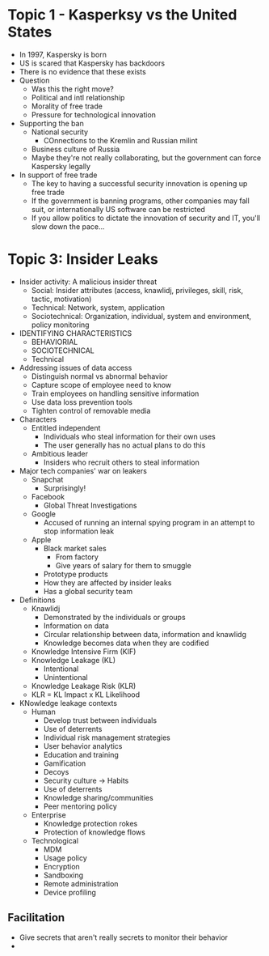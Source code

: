 # Topic 1 - Kasperksy vs the United States
- In 1997, Kaspersky is born
- US is scared that Kaspersky has backdoors 
- There is no evidence that these exists 
- Question
  - Was this the right move?
  - Political and intl relationship
  - Morality of free trade
  - Pressure for technological innovation
- Supporting the ban
  - National security
    - COnnections to the Kremlin and Russian milint
  - Business culture of Russia
  - Maybe they're not really collaborating, but the government can force Kaspersky legally
- In support of free trade 
  - The key to having a successful security innovation is opening up free trade 
  - If the government is banning programs, other companies may fall suit, or internationally US software can be restricted
  - If you allow politics to dictate the innovation of security and IT, you'll slow down the pace...

# Topic 3: Insider Leaks
- Insider activity: A malicious insider threat 
  - Social: Insider attributes (access, knawlidj, privileges, skill, risk, tactic, motivation)
  - Technical: Network, system, application
  - Sociotechnical: Organization, individual, system and environment, policy monitoring
- IDENTIFYING CHARACTERISTICS
  - BEHAVIORIAL
  - SOCIOTECHNICAL 
  - Technical
- Addressing issues of data access 
  - Distinguish normal vs abnormal behavior
  - Capture scope of employee need to know
  - Train employees on handling sensitive information
  - Use data loss prevention tools 
  - Tighten control of removable media 
- Characters
  - Entitled independent
    - Individuals who steal information for their own uses 
    - The user generally has no actual plans to do this
  - Ambitious leader
    - Insiders who recruit others to steal information
- Major tech companies' war on leakers 
  - Snapchat
    - Surprisingly!
  - Facebook
    - Global Threat Investigations 
  - Google
    - Accused of running an internal spying program in an attempt to stop information leak
  - Apple
    - Black market sales
      - From factory 
      - Give years of salary for them to smuggle 
    - Prototype products 
    - How they are affected by insider leaks 
    - Has a global security team 
- Definitions 
  - Knawlidj
    - Demonstrated by the individuals or groups 
    - Information on data 
    - Circular relationship between data, information and knawlidg
    - Knowledge becomes data when they are codified
  - Knowledge Intensive Firm (KIF)
  - Knowledge Leakage (KL)
    - Intentional 
    - Unintentional 
  - Knowledge Leakage Risk (KLR)
  - KLR = KL Impact x KL Likelihood
- KNowledge leakage contexts
  - Human
    - Develop trust between individuals 
    - Use of deterrents
    - Individual risk management strategies
    - User behavior analytics
    - Education and training
    - Gamification 
    - Decoys
    - Security culture -> Habits
    - Use of deterrents
    - Knowledge sharing/communities
    - Peer mentoring policy
  - Enterprise
    - Knowledge protection rokes
    - Protection of knowledge flows
  - Technological
    - MDM
    - Usage policy
    - Encryption
    - Sandboxing
    - Remote administration
    - Device profiling

## Facilitation
- Give secrets that aren't really secrets to monitor their behavior 
- 